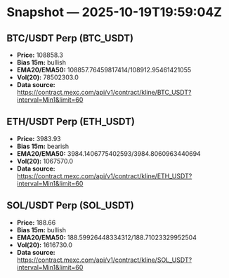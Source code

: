 # Snapshot — 2025-10-19T19:59:04Z

## BTC/USDT Perp (BTC_USDT)
- **Price:** 108858.3
- **Bias 15m:** bullish
- **EMA20/EMA50:** 108857.76459817414/108912.95461421055
- **Vol(20):** 78502303.0
- **Data source:** https://contract.mexc.com/api/v1/contract/kline/BTC_USDT?interval=Min1&limit=60

## ETH/USDT Perp (ETH_USDT)
- **Price:** 3983.93
- **Bias 15m:** bearish
- **EMA20/EMA50:** 3984.1406775402593/3984.8060963440694
- **Vol(20):** 1067570.0
- **Data source:** https://contract.mexc.com/api/v1/contract/kline/ETH_USDT?interval=Min1&limit=60

## SOL/USDT Perp (SOL_USDT)
- **Price:** 188.66
- **Bias 15m:** bullish
- **EMA20/EMA50:** 188.59926448334312/188.71023329952504
- **Vol(20):** 1616730.0
- **Data source:** https://contract.mexc.com/api/v1/contract/kline/SOL_USDT?interval=Min1&limit=60
